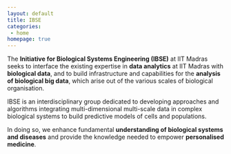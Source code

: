 ```yaml
---
layout: default
title: IBSE
categories:
 - home
homepage: true
---
```

The **Initiative for Biological Systems Engineering (IBSE)** at IIT Madras seeks to interface the existing expertise in **data analytics** at IIT Madras with **biological data**, and to build infrastructure and capabilities for the **analysis of biological big data**, which arise out of the various scales of biological organisation. 

IBSE is an interdisciplinary group dedicated to developing approaches and algorithms integrating multi-dimensional multi-scale data in complex biological systems to build predictive models of cells and populations. 

In doing so, we enhance fundamental **understanding of biological systems and diseases** and provide the knowledge needed to empower **personalised medicine**.
